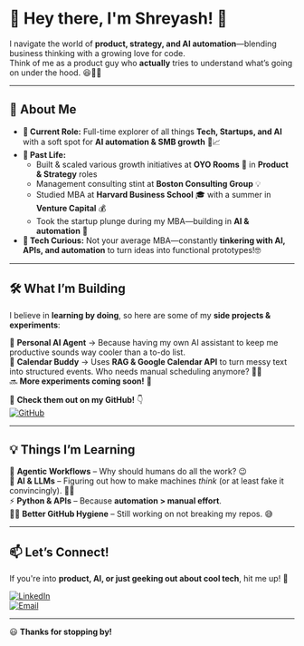# 👋 Hey there, I'm Shreyash! 🚀  

I navigate the world of **product, strategy, and AI automation**—blending business thinking with a growing love for code.  
Think of me as a product guy who **actually** tries to understand what’s going on under the hood. 😆👨‍💻  

---

## 🚀 About Me  
- **📍 Current Role:** Full-time explorer of all things **Tech, Startups, and AI** with a soft spot for **AI automation & SMB growth** 🤖📈  
- **💼 Past Life:**  
  - Built & scaled various growth initiatives at **OYO Rooms** 🏨 in **Product & Strategy** roles  
  - Management consulting stint at **Boston Consulting Group** 💡  
  - Studied MBA at **Harvard Business School** 🎓 with a summer in **Venture Capital** 💰  
  - Took the startup plunge during my MBA—building in **AI & automation** 🤯  
- **🔧 Tech Curious:** Not your average MBA—constantly **tinkering with AI, APIs, and automation** to turn ideas into functional prototypes!🤓  

---

## 🛠 What I’m Building  
I believe in **learning by doing**, so here are some of my **side projects & experiments**:  

🤖 **Personal AI Agent** → Because having my own AI assistant to keep me productive sounds way cooler than a to-do list.   
📅 **Calendar Buddy** → Uses **RAG & Google Calendar API** to turn messy text into structured events. Who needs manual scheduling anymore? 📅🚀  
🔜 **More experiments coming soon!** 👀  

📌 **Check them out on my GitHub!** 👇  
[![GitHub](https://img.shields.io/badge/GitHub-000?style=for-the-badge&logo=github)](https://github.com/21shreyash)  

---

## 💡 Things I’m Learning  
🦾 **Agentic Workflows** – Why should humans do all the work? 😉  
🧠 **AI & LLMs** – Figuring out how to make machines *think* (or at least fake it convincingly). 🤖💬  
⚡ **Python & APIs** – Because **automation > manual effort**.   
👨‍💻 **Better GitHub Hygiene** – Still working on not breaking my repos. 😅  

---

## 📫 Let’s Connect!  
If you're into **product, AI, or just geeking out about cool tech**, hit me up! 🚀  

[![LinkedIn](https://img.shields.io/badge/LinkedIn-0A66C2?style=for-the-badge&logo=linkedin&logoColor=white)](https://www.linkedin.com/in/shreyash-gupta)  
[![Email](https://img.shields.io/badge/Email-D14836?style=for-the-badge&logo=gmail&logoColor=white)](mailto:21shreyash@gmail.com)  

---

😃 **Thanks for stopping by!**
